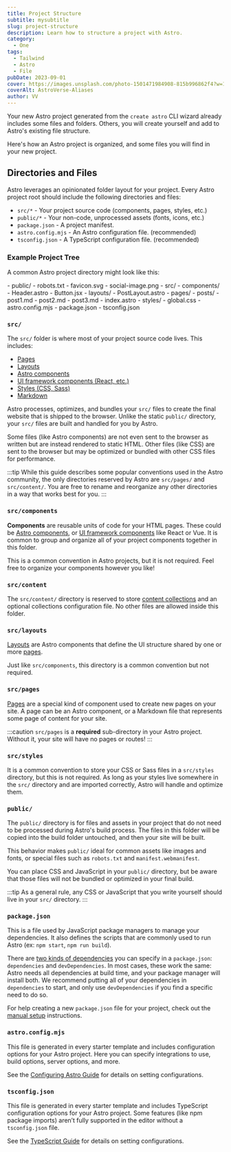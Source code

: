 ```yaml
---
title: Project Structure
subtitle: mysubtitle
slug: project-structure
description: Learn how to structure a project with Astro.
category:
  - One
tags:
  - Tailwind
  - Astro
  - File
pubDate: 2023-09-01
cover: https://images.unsplash.com/photo-1501471984908-815b996862f4?w=1960&h=1102&auto=format&fit=crop&q=60&ixlib=rb-4.0.3&ixid=M3wxMjA3fDB8MHxzZWFyY2h8NjR8fGJsYWNrfGVufDB8MHwwfHx8Mg%3D%3D
coverAlt: AstroVerse-Aliases
author: VV
---
```


Your new Astro project generated from the `create astro` CLI wizard already includes some files and folders. Others, you will create yourself and add to Astro's existing file structure.

Here's how an Astro project is organized, and some files you will find in your new project.

## Directories and Files

Astro leverages an opinionated folder layout for your project. Every Astro project root should include the following directories and files:

- `src/*` - Your project source code (components, pages, styles, etc.)
- `public/*` - Your non-code, unprocessed assets (fonts, icons, etc.)
- `package.json` - A project manifest.
- `astro.config.mjs` - An Astro configuration file. (recommended)
- `tsconfig.json` - A TypeScript configuration file. (recommended)

### Example Project Tree

A common Astro project directory might look like this:

<FileTree>
- public/
  - robots.txt
  - favicon.svg
  - social-image.png
- src/
  - components/
    - Header.astro
    - Button.jsx
  - layouts/
    - PostLayout.astro
  - pages/
    - posts/
      - post1.md
      - post2.md
      - post3.md
    - index.astro
  - styles/
    - global.css
- astro.config.mjs
- package.json
- tsconfig.json
</FileTree>

### `src/`

The `src/` folder is where most of your project source code lives. This includes:

- [Pages](/en/core-concepts/astro-pages/)
- [Layouts](/en/core-concepts/layouts/)
- [Astro components](/en/core-concepts/astro-components/)
- [UI framework components (React, etc.)](/en/core-concepts/framework-components/)
- [Styles (CSS, Sass)](/en/guides/styling/)
- [Markdown](/en/guides/markdown-content/)

Astro processes, optimizes, and bundles your `src/` files to create the final website that is shipped to the browser. Unlike the static `public/` directory, your `src/` files are built and handled for you by Astro.

Some files (like Astro components) are not even sent to the browser as written but are instead rendered to static HTML. Other files (like CSS) are sent to the browser but may be optimized or bundled with other CSS files for performance.

:::tip
While this guide describes some popular conventions used in the Astro community, the only directories reserved by Astro are `src/pages/` and `src/content/`. You are free to rename and reorganize any other directories in a way that works best for you.
:::

### `src/components`

**Components** are reusable units of code for your HTML pages. These could be [Astro components](/en/core-concepts/astro-components/), or [UI framework components](/en/core-concepts/framework-components/) like React or Vue. It is common to group and organize all of your project components together in this folder.

This is a common convention in Astro projects, but it is not required. Feel free to organize your components however you like!

### `src/content`

The `src/content/` directory is reserved to store [content collections](/en/guides/content-collections/) and an optional collections configuration file. No other files are allowed inside this folder.

### `src/layouts`

[Layouts](/en/core-concepts/layouts/) are Astro components that define the UI structure shared by one or more [pages](/en/core-concepts/astro-pages/).

Just like `src/components`, this directory is a common convention but not required.

### `src/pages`

[Pages](/en/core-concepts/astro-pages/) are a special kind of component used to create new pages on your site. A page can be an Astro component, or a Markdown file that represents some page of content for your site.

:::caution
`src/pages` is a **required** sub-directory in your Astro project. Without it, your site will have no pages or routes!
:::

### `src/styles`

It is a common convention to store your CSS or Sass files in a `src/styles` directory, but this is not required. As long as your styles live somewhere in the `src/` directory and are imported correctly, Astro will handle and optimize them.

### `public/`

The `public/` directory is for files and assets in your project that do not need to be processed during Astro's build process. The files in this folder will be copied into the build folder untouched, and then your site will be built.

This behavior makes `public/` ideal for common assets like images and fonts, or special files such as `robots.txt` and `manifest.webmanifest`.

You can place CSS and JavaScript in your `public/` directory, but be aware that those files will not be bundled or optimized in your final build.

:::tip
As a general rule, any CSS or JavaScript that you write yourself should live in your `src/` directory.
:::

### `package.json`

This is a file used by JavaScript package managers to manage your dependencies. It also defines the scripts that are commonly used to run Astro (ex: `npm start`, `npm run build`).

There are [two kinds of dependencies](https://docs.npmjs.com/specifying-dependencies-and-devdependencies-in-a-package-json-file) you can specify in a `package.json`: `dependencies` and `devDependencies`. In most cases, these work the same: Astro needs all dependencies at build time, and your package manager will install both. We recommend putting all of your dependencies in `dependencies` to start, and only use `devDependencies` if you find a specific need to do so.

For help creating a new `package.json` file for your project, check out the [manual setup](/en/install/manual/) instructions.

### `astro.config.mjs`

This file is generated in every starter template and includes configuration options for your Astro project. Here you can specify integrations to use, build options, server options, and more.

See the [Configuring Astro Guide](/en/guides/configuring-astro/) for details on setting configurations.

### `tsconfig.json`

This file is generated in every starter template and includes TypeScript configuration options for your Astro project. Some features (like npm package imports) aren’t fully supported in the editor without a `tsconfig.json` file.

See the [TypeScript Guide](/en/guides/typescript/) for details on setting configurations.
